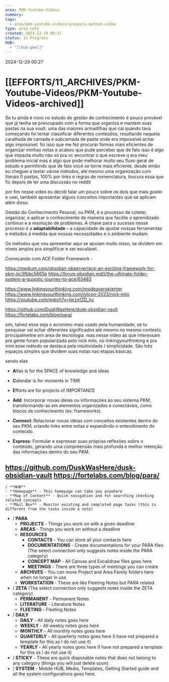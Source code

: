 ```yaml
---
area: PKM-Youtube-Videos
summary: 
tags:
  - area/pkm-youtube-videos/acexpara-method-video
type: area_note
created: 2024-12-29 00:27
status: In Progress
HUB:
  - "[[hub-pkm]]"
---
```

 2024-12-29 00:27

# [[EFFORTS/11_ARCHIVES/PKM-Youtube-Videos/PKM-Youtube-Videos-archived]] 


Se tu ainda é novo no estudo de gestão de conhecimento é pouco provável que já tenha se preocupado  com a forma que organiza e mantem suas pastas na sua voult.
uma das maiores armadilhas que caí quando tava começando foi tentar classificar diferentes conteúdos, resultando naquela caralhada de camada e subcamada de pasta onde era impossível achar algo impossível.
foi isso que me fez procurar formas mais eficientes de organizar minhas notas e acabou que pude perceber que de fato isso é algo que impacta muito não só pra vc encontrar o que escreve q era meu problema inicial mas é algo que pode melhorar muito seu fluxo geral de estudo e permitindo que de fato você se torne mais eficiente.
desde então eu cheguei a testar vários métodos, até mesmo uma organização com literais 0 pastas, 100% por links e regras de nomenclatura, loucura essa que fiz depois de ler uma discussão no reddit

por fim nesse vídeo eu decidi falar um pouco sobre  os dois que mais gostei e usei, também apresentar alguns conceitos importantes que se aplicam além disso.

Gestão do Conhecimento Pessoal, ou PKM, é o processo de coletar, organizar, e aplicar o conhecimento de maneira que facilite o aprendizado contínuo e a resolução de problemas. A chave para o sucesso nesse processo é a **adaptabilidade** – a capacidade de ajustar nossas ferramentas e métodos à medida que nossas necessidades e o ambiente mudam.

Os métodos que vou apresentar aqui se apoiam muito nisso, se dividem em níveis amplos pra simplificar e ser escalável.

Começando com ACE Folder Framework -

https://medium.com/obsidian-observer/ace-an-exciting-framework-for-pkm-bc3fbbc5665b
https://forum.obsidian.md/t/the-ultimate-folder-system-a-quixotic-journey-to-ace/63483

https://www.linkingyourthinking.com/myideaverse/enter
https://www.linkingyourthinking.com/lytcon-2023/nick-milo
https://youtube.com/watch?v=lqrzxfZD_hc


https://github.com/DuskWasHere/dusk-obsidian-vault
https://fortelabs.com/blog/para/



sim, talvez esse seja o acronimo mais usado pela humanidade, se tu pesquisar vai achar diferentes significados até mesmo no mesmo contexto.  principalmetne em area de tecnologia.
mas nesse vídeo as que interessam pra gente foram popularizada pelo nick milo, no linkingyourthinking
e pra mim esse método se destaca pela intuitividade /  simplicidade.
São três espaços simples que dividem suas notas nas etapas básicas 

sendo elas

- **A**tlas is for the SPACE of knowledge and ideas
- **C**alendar is for moments in TIME
- **E**fforts are for projects of IMPORTANCE


- **Add**: Incorporar novas ideias ou informações ao seu sistema PKM, transformando-as em elementos organizados e conectáveis, como blocos de conhecimento (ex: frameworks).
- **Connect**: Relacionar novas ideias com conceitos existentes dentro do seu PKM, criando links entre notas e expandindo o entendimento do conteúdo.
- **Express**: Formular e expressar suas próprias reflexões sobre o conteúdo, gerando uma compreensão mais profunda e melhor retenção das informações dentro do seu PKM.



https://github.com/DuskWasHere/dusk-obsidian-vault
https://fortelabs.com/blog/para/
-   
    / **HUB**
    - **Homepage** - This homepage can take you anywhere
    - **Map of Content** - Quick navigation and for searching checking related concepts
    - **Mail Box** - Monitor existing and completed page tasks (this is different from the tasks inside a note)
- / **PARA**
    - **PROJECTS** - Things you work on with a given deadline
    - **AREAS** - Things you work on without a deadline
    - **RESOURCES**
        - **CONTACTS** - You can store all your contacts here
        - **DOCUMENTATIONS** - Create documentations for your PARA files (The select connection only suggests notes inside the PARA category)
        - **CONCEPT MAP** - All Canvas and Excalidraw files goes here
        - **MEETINGS** - There are three types of meetings you can create
    - **ARCHIVES** - You can move Project and Area Family folders here when no longer in use
    - **WORKSTATION** - These are like Fleeting Notes but PARA related
- / **ZETA** (The select connection only suggests notes inside the ZETA category)
    - **PERMANENT** - Permanent Notes
    - **LITERATURE** - Literature Notes
    - **FLEETING** - Fleeting Notes
- / **DAILY**
    - **DAILY** - All daily notes goes here
    - **WEEKLY** - All weekly notes goes here
    - **MONTHLY** - All monthly notes goes here
    - **QUARTERLY** - All quarterly notes goes here (I have not prepared a template for this as I do not use it)
    - **YEARLY** - All yearly notes goes here (I have not prepared a template for this as I do not use it)
- / **STICKY** - These are quick disposable notes that does not belong to any category (things you will just delete soon).
- / **SYSTEM** - Mobile HUB, Media, Templates, Getting Started guide and all the system configurations goes here.






